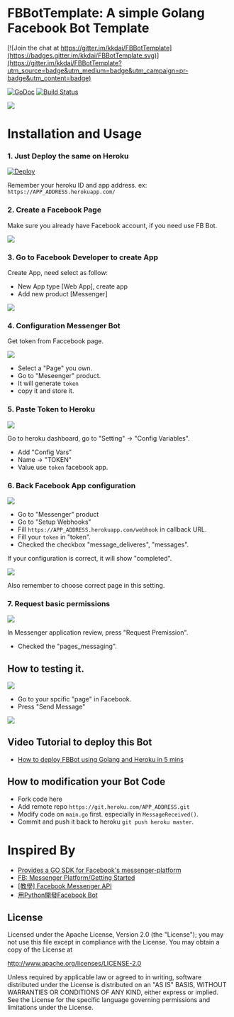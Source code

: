 FBBotTemplate: A simple Golang Facebook Bot Template 
==============

[![Join the chat at https://gitter.im/kkdai/FBBotTemplate](https://badges.gitter.im/kkdai/FBBotTemplate.svg)](https://gitter.im/kkdai/FBBotTemplate?utm_source=badge&utm_medium=badge&utm_campaign=pr-badge&utm_content=badge)

 [![GoDoc](https://godoc.org/github.com/kkdai/FBBotTemplate.svg?status.svg)](https://godoc.org/github.com/kkdai/FBBotTemplate.svg)  [![Build Status](https://travis-ci.org/kkdai/FBBotTemplate.svg?branch=master)](https://travis-ci.org/kkdai/FBBotTemplate.svg)
 
 [![](https://goreportcard.com/badge/github.com/kkdai/FBBotTemplate)](https://goreportcard.com/report/github.com/kkdai/FBBotTemplate)



Installation and Usage
=============


### 1. Just Deploy the same on Heroku

[![Deploy](https://www.herokucdn.com/deploy/button.svg)](https://heroku.com/deploy)

Remember your heroku ID and app address. ex: `https://APP_ADDRESS.herokuapp.com/`

### 2. Create a Facebook Page

Make sure you already have Facebook account, if you need use FB Bot.


![](images/Bot1.png)

### 3. Go to Facebook Developer to create App

Create App, need select as follow:

- New App type [Web App], create app
- Add new product [Messenger]

![](images/Bot2.png)


### 4. Configuration Messenger Bot

Get token from Faccebook page.

![](images/Bot4.png)

- Select a "Page" you own.
- Go to "Meseenger" product.
- It will generate `token`
- copy it and store it.

### 5. Paste Token to Heroku

![](images/Bot5.png)

Go to heroku dashboard, go to "Setting" -> "Config Variables".

- Add "Config Vars"
- Name -> "TOKEN"
- Value use  `token` facebook app.

### 6. Back Facebook App configuration

![](images/Bot6.png)

- Go to "Messenger" product
- Go to "Setup Webhooks"
- Fill `https://APP_ADDRESS.herokuapp.com/webhook` in callback URL.
- Fill your `token` in "token".
- Checked the checkbox "message_deliveres", "messages".

If your configuration is correct, it will show "completed".

![](images/Bot7.png)

Also remember to choose correct page in this setting.


### 7. Request basic permissions

![](images/Bot8.png)
 
In Messenger application review, press "Request Premission".
 
- Checked the "pages_messaging".



## How to testing it.

![](images/Bot9.png)

- Go to your spcific "page" in Facebook.
- Press "Send Message"

![](images/Bot10.png)


## Video Tutorial to deploy this Bot

- [How to deploy FBBot using Golang and Heroku in 5 mins](https://www.youtube.com/watch?v=Z1b1Lqh2ZaM&feature=youtu.be)

## How to modification your Bot Code

- Fork code here
- Add remote repo `https://git.heroku.com/APP_ADDRESS.git`
- Modify code on `main.go` first. especially in `MessageReceived()`.
- Commit and push it back to heroku `git push heroku master`.


Inspired By
=============

- [Provides a GO SDK for Facebook's messenger-platform](https://github.com/maciekmm/messenger-platform-go-sdk)
- [FB: Messenger Platform/Getting Started](https://developers.facebook.com/docs/messenger-platform/quickstart/)
- [[教學] Facebook Messenger API](http://huli.logdown.com/posts/709641-teaching-facebook-messenger-api)
- [用Python開發Facebook Bot](https://medium.com/dualcores-studio/%E7%94%A8python%E9%96%8B%E7%99%BCfacebook-bot-26594f13f9f7#.bunklnnue)



License
---------------

Licensed under the Apache License, Version 2.0 (the "License");
you may not use this file except in compliance with the License.
You may obtain a copy of the License at

http://www.apache.org/licenses/LICENSE-2.0

Unless required by applicable law or agreed to in writing, software
distributed under the License is distributed on an "AS IS" BASIS,
WITHOUT WARRANTIES OR CONDITIONS OF ANY KIND, either express or implied.
See the License for the specific language governing permissions and
limitations under the License.

